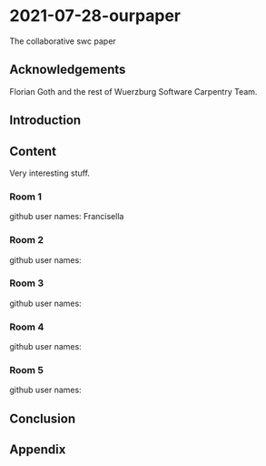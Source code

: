# 2021-07-28-ourpaper
The collaborative swc paper

## Acknowledgements

Florian Goth and the rest of Wuerzburg Software Carpentry Team.


## Introduction

## Content
Very interesting stuff.

### Room 1
github user names:
Francisella

### Room 2
github user names:

### Room 3
github user names:

### Room 4
github user names:

### Room 5
github user names:


## Conclusion

## Appendix
